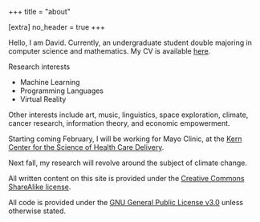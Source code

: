+++
title = "about"

[extra]
no_header = true
+++

Hello, I am David. Currently, an undergraduate student double majoring in
computer science and mathematics. My CV is available [here](cv.pdf).

Research interests

- Machine Learning
- Programming Languages
- Virtual Reality

Other interests include art, music, linguistics, space exploration, climate,
cancer research, information theory, and economic empowerment.

Starting coming February, I will be working for Mayo Clinic, at the
[Kern Center for the Science of Health Care Delivery](https://www.mayo.edu/research/centers-programs/robert-d-patricia-e-kern-center-science-health-care-delivery/about).

Next fall, my research will revolve around the subject of climate change.

All written content on this site is provided under the
[Creative Commons ShareAlike license](https://creativecommons.org/licenses/by-sa/2.5/).

All code is provided under the
[GNU General Public License v3.0](https://www.gnu.org/licenses/gpl-3.0.en.html)
unless otherwise stated.
